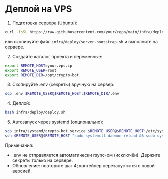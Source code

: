 # Деплой на VPS

1) Подготовка сервера (Ubuntu):
```bash
curl -fsSL https://raw.githubusercontent.com/your/repo/main/infra/deploy/server-bootstrap.sh | bash
```
или скопируйте файл `infra/deploy/server-bootstrap.sh` и выполните на сервере.

2) Создайте каталог проекта и переменные:
```bash
export REMOTE_HOST=your.vps.ip
export REMOTE_USER=root
export REMOTE_DIR=/opt/crypto-bot
```

3) Скопируйте .env (секреты) вручную на сервер:
```bash
scp .env $REMOTE_USER@$REMOTE_HOST:$REMOTE_DIR/.env
```

4) Деплой:
```bash
bash infra/deploy/deploy.sh
```

5) Автозапуск через systemd (опционально):
```bash
scp infra/systemd/crypto-bot.service $REMOTE_USER@$REMOTE_HOST:/etc/systemd/system/crypto-bot.service
ssh $REMOTE_USER@$REMOTE_HOST "sudo systemctl daemon-reload && sudo systemctl enable --now crypto-bot"
```

Примечания:
- .env не отправляется автоматически rsync-ом (исключён). Держите секреты только на сервере.
- Обновление: повторите шаг 4; контейнер перезапустится с новой версией.
